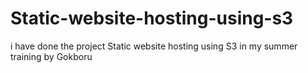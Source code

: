 # Static-website-hosting-using-s3
i have done  the project Static website hosting using S3 in my summer training by Gokboru 

